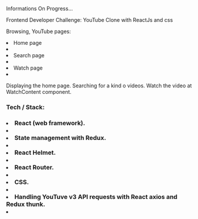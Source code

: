 Informations
On Progress...

Frontend Developer Challenge: YouTube Clone with ReactJs and css

Browsing, YouTube pages:

<li>Home page<li/>
<li>Search page<li/>
<li>Watch page<li/>


Displaying the home page.
Searching for a kind o videos.
Watch the video at WatchContent component.

<h3>Tech / Stack:<h3/>
<li>React (web framework).<li/>
<li>State management with Redux.<li/>
<li>React Helmet.<li/>
<li>React Router.<li/>
<li>CSS.<li/>
<li>Handling YouTuve v3 API requests with React axios and Redux thunk.<li/>
